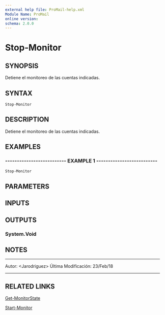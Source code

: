 ```yaml
---
external help file: ProMail-help.xml
Module Name: ProMail
online version: 
schema: 2.0.0
---
```


# Stop-Monitor

## SYNOPSIS
Detiene el monitoreo de las cuentas indicadas.

## SYNTAX

```
Stop-Monitor
```

## DESCRIPTION
Detiene el monitoreo de las cuentas indicadas.

## EXAMPLES

### -------------------------- EXAMPLE 1 --------------------------
```powershell
Stop-Monitor
```

## PARAMETERS

## INPUTS

## OUTPUTS

### System.Void

## NOTES
---------------------------------------------------------
Autor: \<Jarodriguez\>
Última Modificación: 23/Feb/18

---------------------------------------------------------

## RELATED LINKS

[Get-MonitorState](Get-MonitorState.md)

[Start-Monitor](Start-Monitor.md)

